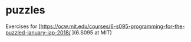 # puzzles

Exercises for [https://ocw.mit.edu/courses/6-s095-programming-for-the-puzzled-january-iap-2018/
](6.S095 at MIT)
